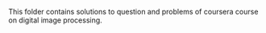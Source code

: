 This folder contains solutions to question and problems of coursera course on digital image processing.